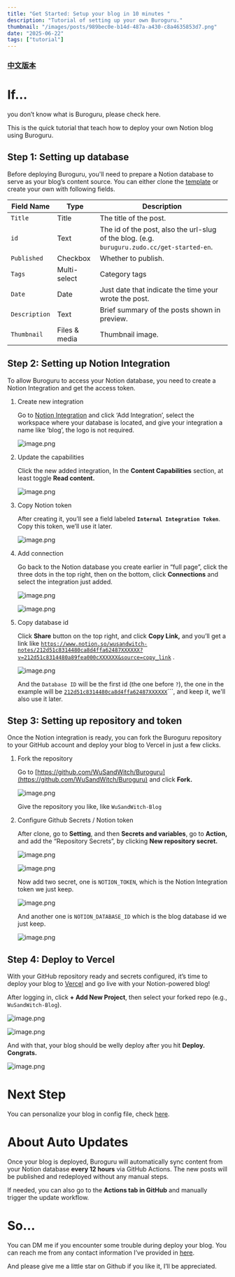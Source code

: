 ```yaml
---
title: "Get Started: Setup your blog in 10 minutes "
description: "Tutorial of setting up your own Buroguru."
thumbnail: "/images/posts/989bec0e-b14d-487a-a430-c8a4635853d7.png"
date: "2025-06-22"
tags: ["tutorial"]
---
```


### [中文版本](https://buroguru.zudo.cc/posts/get-started-zh)


# If…


you don’t know what is Buroguru, please check here.


This is the quick tutorial that teach how to deploy your own Notion blog using Buroguru.


## Step 1: Setting up database


Before deploying Buroguru, you'll need to prepare a Notion database to serve as your blog’s content source. You can either clone the [template](/21ad51c831448068b621f3b5def5dd2d) or create your own with following fields.


| Field Name    | Type          | Description                                                                                 |
| ------------- | ------------- | ------------------------------------------------------------------------------------------- |
| `Title`       | Title         | The title of the post.                                                                      |
| `id`          | Text          | The id of the post, also the url-slug of the blog. (e.g. `buruguru.zudo.cc/get-started-en`. |
| `Published`   | Checkbox      | Whether to publish.                                                                         |
| `Tags`        | Multi-select  | Category tags                                                                               |
| `Date`        | Date          | Just date that indicate the time your wrote the post.                                       |
| `Description` | Text          | Brief summary of the posts shown in preview.                                                |
| `Thumbnail`   | Files & media | Thumbnail image.                                                                            |


## Step 2: Setting up Notion Integration


To allow Buroguru to access your Notion database, you need to create a Notion Integration and get the access token.

1. Create new integration

	Go to [Notion Integration](https://www.notion.so/profile/integrations) and click ‘Add Integration’, select the workspace where your database is located, and give your integration a name like ‘blog’, the logo is not required.


	![image.png](/images/posts/9cda2bdc-6bc6-444c-b237-ee5385a1650b.png)

2. Update the capabilities

	Click the new added integration, In the **Content Capabilities** section, at least toggle **Read content.**


	![image.png](/images/posts/d8873908-7b57-4647-a6bf-1b53f978787c.png)

3. Copy Notion token

	After creating it, you’ll see a field labeled **`Internal Integration Token`**. Copy this token, we’ll use it later.


	![image.png](/images/posts/c3c188df-8501-4ed4-90a1-bafc4c509cac.png)

4. Add connection

	Go back to the Notion database you create earlier in “full page”, click the three dots in the top right, then on the bottom, click **Connections** and select the integration just added.


	![image.png](/images/posts/9500e657-4fb4-4821-ae9f-4a8ce4f8458a.png)


	![image.png](/images/posts/0cfd8e8f-fbc1-42e6-a1ab-a1f0f8625510.png)

5. Copy database id

	Click **Share** button on the top right, and click **Copy Link,** and you’ll get a link like [`https://www.notion.so/wusandwitch-notes/212d51c8314480ca8d4ffa62487XXXXXX?v=212d51c8314480a89fea000cXXXXXX&source=copy_link`](https://www.notion.so/wusandwitch-notes/212d51c8314480ca8d4ffa624873e734?v=212d51c8314480a89fea000c43f4e73f) .


	![image.png](/images/posts/9348c815-b708-48fb-b3a2-b61d167920b8.png)


	And the `Database ID` will be the first id (the one before `?`), the one in the example will be  [`212d51c8314480ca8d4ffa62487XXXXXX`](https://www.notion.so/wusandwitch-notes/212d51c8314480ca8d4ffa624873e734?v=212d51c8314480a89fea000c43f4e73f)```, and keep it, we'll also use it later.


## Step 3: Setting up repository and token


Once the Notion integration is ready, you can fork the Buroguru repository to your GitHub account and deploy your blog to Vercel in just a few clicks.

1. Fork the repository

	Go to [https://github.com/WuSandWitch/Buroguru](https://github.com/WuSandWitch/Buroguru) and click **Fork.**


	![image.png](/images/posts/cdbbc68a-c2b4-4adc-bf16-6cf33a236199.png)


	Give the repository you like, like `WuSandWitch-Blog`

2. Configure Github Secrets /  Notion token

	After clone, go to **Setting**, and then **Secrets and variables**, go to **Action,** and add the “Repository Secrets”, by clicking **New repository secret.**


	![image.png](/images/posts/e5ebccf7-1afc-4ac2-94c9-dc2777acba37.png)


	![image.png](/images/posts/3b560f53-97e0-48bd-bbcc-10b7912f8780.png)


	Now add two secret, one is `NOTION_TOKEN`, which is the Notion Integration token we just keep.


	![image.png](/images/posts/621fe3cb-4645-4d42-abf6-058614e91fcd.png)


	And another one is `NOTION_DATABASE_ID` which is the blog database id we just keep.


	![image.png](/images/posts/469b73c9-1ffe-4f3a-b9f9-8df9feee6248.png)


## Step 4: Deploy to Vercel


With your GitHub repository ready and secrets configured, it’s time to deploy your blog to [Vercel](https://vercel.com/) and go live with your Notion-powered blog!


After logging in, click **+ Add New Project**, then select your forked repo (e.g., `WuSandWitch-Blog`).


![image.png](/images/posts/7f2c153a-8ea0-4fb2-a50f-6084a779f912.png)


![image.png](/images/posts/b723cb71-8e8e-44e0-9c78-ad1b25deff31.png)


And with that, your blog should be welly deploy after you hit **Deploy. Congrats.**


![image.png](/images/posts/2f8fb789-b3bc-40cc-8908-4ef978c63f65.png)


# Next Step


You can personalize your blog in config file, check [here](https://buroguru.zudo.cc/posts/config-guide-en).


# About Auto Updates


Once your blog is deployed, Buroguru will automatically sync content from your Notion database **every 12 hours** via GitHub Actions. The new posts will be published and redeployed without any manual steps.


If needed, you can also go to the **Actions tab in GitHub** and manually trigger the update workflow.


# So…


You can DM me if you encounter some trouble during deploy your blog. You can reach me from any contact information I’ve provided in [here](https://wusandwitch.zudo.cc/).


And please give me a little star on Github if you like it, I’ll be appreciated.

